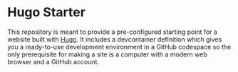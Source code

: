# Hugo Starter
This repository is meant to provide a pre-configured starting point for a website
built with [Hugo](https://gohugo.io/). It includes a devcontainer definition which
gives you a ready-to-use development environment in a GitHub codespace so the only
prerequisite for making a site is a computer with a modern web browser and a GitHub
account.